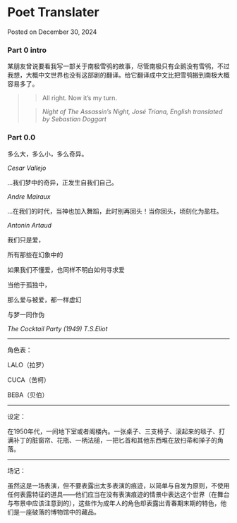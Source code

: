 # Poet Translater

Posted on December 30, 2024

### Part 0 intro

某朋友曾说要看我写一部关于南极雪鸮的故事，尽管南极只有企鹅没有雪鸮，不过我想，大概中文世界也没有这部剧的翻译。给它翻译成中文比把雪鸮搬到南极大概容易多了。

> > All right. Now it’s my turn.
>
> > *Night of The Assassin’s Night, José Triana, English translated by
> > Sebastian Doggart*

### Part 0.0

多么大，多么小，多么奇异。

*Cesar Vallejo*

…我们梦中的奇异，正发生自我们自己。

*Andre Malraux*

…在我们的时代，当神也加入舞蹈，此时别再回头！当你回头，顷刻化为盐柱。

*Antonin Artaud*

我们只是爱，

所有那些在幻象中的

如果我们不懂爱，也同样不明白如何寻求爱

当他于孤独中，

那么爱与被爱，都一样虚幻

与梦一同作伪

*The Cocktail Party (1949)* *T.S.Eliot*

------------------------------------------------------------------------

角色表：

LALO（拉罗）

CUCA（苦柯）

BEBA（贝伯）

------------------------------------------------------------------------

设定：

在1950年代，一间地下室或者阁楼內。一张桌子、三支椅子、滚起来的毯子、打满补丁的脏窗帘、花瓶、一柄法槌，一把匕首和其他东西堆在放扫帚和掸子的角落。

------------------------------------------------------------------------

场记：

虽然这是一场表演，但不要表露出太多表演的痕迹，以简单与自发为原则，不使用任何表露特征的道具——他们应当在没有表演痕迹的情景中表达这个世界（在舞台与布景中应该注意到的），这些作为成年人的角色却表露出青春期末期的特色，他们是一座破落的博物馆中的藏品。
